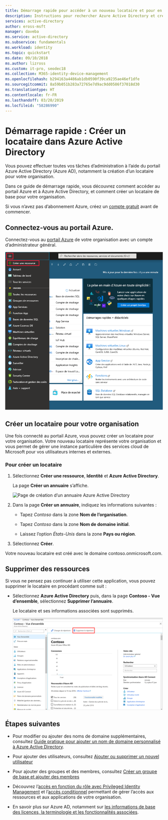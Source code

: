 ```yaml
---
title: Démarrage rapide pour accéder à un nouveau locataire et pour en créer un - Azure Active Directory | Microsoft Docs
description: Instructions pour rechercher Azure Active Directory et créer un locataire pour votre organisation.
services: active-directory
author: eross-msft
manager: daveba
ms.service: active-directory
ms.subservice: fundamentals
ms.workload: identity
ms.topic: quickstart
ms.date: 09/10/2018
ms.author: lizross
ms.custom: it-pro, seodec18
ms.collection: M365-identity-device-management
ms.openlocfilehash: b294163a4486ab1db0590f39ca9235ae46ef1dfe
ms.sourcegitcommit: 8a59b051b283a72765e7d9ac9dd0586f37018d30
ms.translationtype: HT
ms.contentlocale: fr-FR
ms.lasthandoff: 03/20/2019
ms.locfileid: "58286990"
---
```

# <a name="quickstart-create-a-new-tenant-in-azure-active-directory"></a>Démarrage rapide : Créer un locataire dans Azure Active Directory
Vous pouvez effectuer toutes vos tâches d’administration à l’aide du portail Azure Active Directory (Azure AD), notamment la création d’un locataire pour votre organisation. 

Dans ce guide de démarrage rapide, vous découvrez comment accéder au portail Azure et à Azure Active Directory, et comment créer un locataire de base pour votre organisation.

Si vous n’avez pas d’abonnement Azure, créez un [compte gratuit](https://azure.microsoft.com/free/) avant de commencer.

## <a name="sign-in-to-the-azure-portal"></a>Connectez-vous au portail Azure.
Connectez-vous au [portail Azure](https://portal.azure.com/) de votre organisation avec un compte d’administrateur général.

![Écran du portail Azure, avec l’option Azure AD](media/active-directory-access-create-new-tenant/azure-ad-portal.png)

## <a name="create-a-new-tenant-for-your-organization"></a>Créer un locataire pour votre organisation
Une fois connecté au portail Azure, vous pouvez créer un locataire pour votre organisation. Votre nouveau locataire représente votre organisation et vous permet de gérer une instance particulière des services cloud de Microsoft pour vos utilisateurs internes et externes.

### <a name="to-create-a-new-tenant"></a>Pour créer un locataire
1. Sélectionnez **Créer une ressource**, **Identité** et **Azure Active Directory**.

    La page **Créer un annuaire** s’affiche.

    ![Page de création d’un annuaire Azure Active Directory](media/active-directory-access-create-new-tenant/azure-ad-create-new-tenant.png)

2.  Dans la page **Créer un annuaire**, indiquez les informations suivantes :
    
    - Tapez _Contoso_ dans la zone **Nom de l’organisation**.

    - Tapez _Contoso_ dans la zone **Nom de domaine initial**.

    - Laissez l’option _États-Unis_ dans la zone **Pays ou région**.

3. Sélectionnez **Créer**.

Votre nouveau locataire est créé avec le domaine contoso.onmicrosoft.com.

## <a name="clean-up-resources"></a>Supprimer des ressources
Si vous ne pensez pas continuer à utiliser cette application, vous pouvez supprimer le locataire en procédant comme suit :

- Sélectionnez **Azure Active Directory** puis, dans la page **Contoso - Vue d’ensemble**, sélectionnez **Supprimer l’annuaire**.

    Le locataire et ses informations associées sont supprimés.

    ![Page Créer le répertoire, avec les exemples d’informations](media/active-directory-access-create-new-tenant/azure-ad-delete-new-tenant.png)

## <a name="next-steps"></a>Étapes suivantes
- Pour modifier ou ajouter des noms de domaine supplémentaires, consultez [Guide pratique pour ajouter un nom de domaine personnalisé à Azure Active Directory](add-custom-domain.md).

- Pour ajouter des utilisateurs, consultez [Ajouter ou supprimer un nouvel utilisateur](add-users-azure-active-directory.md)

- Pour ajouter des groupes et des membres, consultez [Créer un groupe de base et ajouter des membres](active-directory-groups-create-azure-portal.md)

- Découvrez l’[accès en fonction du rôle avec Privileged Identity Management](../../role-based-access-control/pim-azure-resource.md) et l’[accès conditionnel](../../role-based-access-control/conditional-access-azure-management.md) permettant de gérer l’accès aux ressources et aux applications de votre organisation.

- En savoir plus sur Azure AD, notamment sur [les informations de base des licences, la terminologie et les fonctionnalités associées](active-directory-whatis.md).
